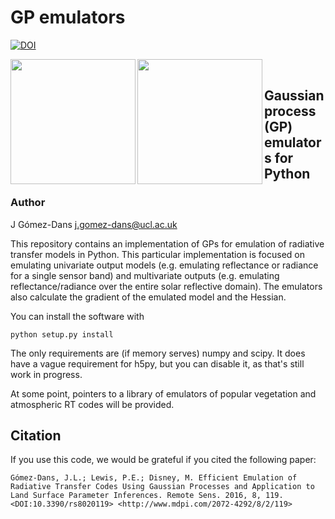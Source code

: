 # GP emulators

[![DOI](https://zenodo.org/badge/DOI/10.5281/zenodo.45259.svg)](https://doi.org/10.5281/zenodo.45259)
<div align="left">
 <img src="https://www.nceo.ac.uk/wp-content/themes/nceo/assets/images/logos/img_logo_purple.svg" align="left" width="200px"/>

 <img src="http://www.esa.int/esalogo/images/logotype/img_colorlogo_darkblue.gif" width="200px" align="left" />
</div>
<p>&nbsp;</p>


## Gaussian process (GP) emulators for Python



### Author  
J Gómez-Dans <j.gomez-dans@ucl.ac.uk>



This repository contains an implementation of GPs for emulation of radiative transfer models in Python. This particular implementation is focused on emulating univariate output models (e.g. emulating reflectance or radiance for a single sensor band) and multivariate outputs (e.g. emulating reflectance/radiance over the entire solar reflective domain). The emulators also calculate the gradient of the emulated model and the Hessian.

You can install the software with

    python setup.py install

The only requirements are (if memory serves) numpy and scipy. It does have a vague requirement for h5py, but you can disable it, as that's still work in progress.

At some point, pointers to a library of emulators of popular vegetation and atmospheric RT codes will be provided.

Citation
--------

If you use this code, we would be grateful if you cited the following paper:

    Gómez-Dans, J.L.; Lewis, P.E.; Disney, M. Efficient Emulation of Radiative Transfer Codes Using Gaussian Processes and Application to Land Surface Parameter Inferences. Remote Sens. 2016, 8, 119. <DOI:10.3390/rs8020119> <http://www.mdpi.com/2072-4292/8/2/119>
